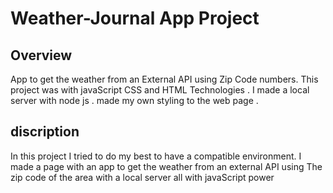 # Weather-Journal App Project

## Overview
App to get the weather from an External API using Zip Code numbers.
This project was with javaScript CSS and HTML Technologies .
I made a local server with node js .
made my own styling to the web page .

## discription
In this project I tried to do my best to have a compatible environment.
I made a page with an app to get the weather from an external API using The zip code of the area with a local server 
all with javaScript power 


